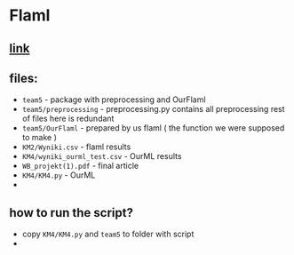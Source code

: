 # Flaml  
## [link](https://microsoft.github.io/FLAML/)

## files:
* `team5` - package with preprocessing and OurFlaml
* `team5/preprocessing` - preprocessing.py contains all preprocessing rest of files here is redundant
* `team5/OurFlaml` - prepared by us flaml ( the function we were supposed to make )
* `KM2/Wyniki.csv` - flaml results
* `KM4/wyniki_ourml_test.csv` - OurML results
* `WB_projekt(1).pdf` - final article
* `KM4/KM4.py` - OurML
* 

## how to run the script?
* copy `KM4/KM4.py` and `team5` to folder with script
* 
